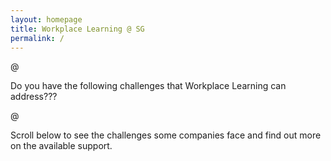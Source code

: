 ```yaml
---
layout: homepage
title: Workplace Learning @ SG
permalink: /
---
```



@ <p style="text-align:left">Do you have the following challenges that Workplace Learning can address???</p>


@ <p style="text-align:left">Scroll below to see the challenges some companies face and find out more on the available support.</p>

<!-- Type your notification here - the notification bar will not appear if this is empty. For other changes, refer to _data/homepage.yml to edit the homepage -->


